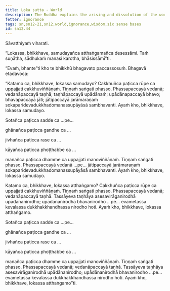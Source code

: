 ```yaml
---
title: Loka sutta - World
description: The Buddha explains the arising and dissolution of the world through the six sense bases.
fetter: ignorance
tags: sn,sn12-21,sn12,world,ignorance,wisdom,six sense bases
id: sn12.44
---
```


Sāvatthiyaṁ viharati.

“Lokassa, bhikkhave, samudayañca atthaṅgamañca desessāmi. Taṁ suṇātha, sādhukaṁ manasi karotha, bhāsissāmī”ti.

“Evaṁ, bhante”ti kho te bhikkhū bhagavato paccassosuṁ. Bhagavā etadavoca:

“Katamo ca, bhikkhave, lokassa samudayo? Cakkhuñca paṭicca rūpe ca uppajjati cakkhuviññāṇaṁ. Tiṇṇaṁ saṅgati phasso. Phassapaccayā vedanā; vedanāpaccayā taṇhā; taṇhāpaccayā upādānaṁ; upādānapaccayā bhavo; bhavapaccayā jāti; jātipaccayā jarāmaraṇaṁ sokaparidevadukkhadomanassupāyāsā sambhavanti. Ayaṁ kho, bhikkhave, lokassa samudayo.

Sotañca paṭicca sadde ca …pe… 

ghānañca paṭicca gandhe ca … 

jivhañca paṭicca rase ca … 

kāyañca paṭicca phoṭṭhabbe ca … 

manañca paṭicca dhamme ca uppajjati manoviññāṇaṁ. Tiṇṇaṁ saṅgati phasso. Phassapaccayā vedanā …pe… jātipaccayā jarāmaraṇaṁ sokaparidevadukkhadomanassupāyāsā sambhavanti. Ayaṁ kho, bhikkhave, lokassa samudayo.

Katamo ca, bhikkhave, lokassa atthaṅgamo? Cakkhuñca paṭicca rūpe ca uppajjati cakkhuviññāṇaṁ. Tiṇṇaṁ saṅgati phasso. Phassapaccayā vedanā; vedanāpaccayā taṇhā. Tassāyeva taṇhāya asesavirāganirodhā upādānanirodho; upādānanirodhā bhavanirodho …pe… evametassa kevalassa dukkhakkhandhassa nirodho hoti. Ayaṁ kho, bhikkhave, lokassa atthaṅgamo.

Sotañca paṭicca sadde ca …pe… 

ghānañca paṭicca gandhe ca … 

jivhañca paṭicca rase ca … 

kāyañca paṭicca phoṭṭhabbe ca … 

manañca paṭicca dhamme ca uppajjati manoviññāṇaṁ. Tiṇṇaṁ saṅgati phasso. Phassapaccayā vedanā; vedanāpaccayā taṇhā. Tassāyeva taṇhāya asesavirāganirodhā upādānanirodho; upādānanirodhā bhavanirodho …pe… evametassa kevalassa dukkhakkhandhassa nirodho hoti. Ayaṁ kho, bhikkhave, lokassa atthaṅgamo”ti.